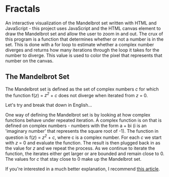 # Fractals
An interactive visualization of the Mandelbrot set written with HTML and JavaScript - this project uses JavaScript and the HTML canvas element to draw the Mandelbrot set and allow the user to zoom in and out. The crux of this program is a function that determines whether or not a number is in the set. This is done with a for loop to estimate whether a complex number diverges and returns how many iterations through the loop it takes for the number to diverge. This value is used to color the pixel that represents that number on the canvas.

## The Mandelbrot Set
The Mandelbrot set is  defined as the set of complex numbers *c* for which the function f(*z*) = *z<sup>2</sup>* + *c* does not diverge when iterated from *z* = 0.

Let's try and break that down in English...

One way of defining the Mandelbrot set is by looking at how complex functions behave under repeated iteration. A complex function is on that is defined on complex numbers - numbers with the form a + bi (i is an 'imaginary number' that represents the square root of -1). The function in question is f(*z*) = *z<sup>2</sup>* + *c*, where c is a complex number. For each *c* we start with *z* = 0 and evaluate the function. The result is then plugged back in as the value for *z* and we repeat the process. As we continue to iterate the function, the iterates either get larger or are bounded and remain close to 0. The values for *c* that stay close to 0 make up the Mandelbrot set.

If you're interested in a much better explanation, I recommend [this article](https://blogs.scientificamerican.com/roots-of-unity/a-few-of-my-favorite-spaces-the-mandelbrot-set/).
